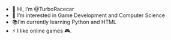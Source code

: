  - 👋 Hi, I’m @TurboRacecar
 - 👀 I’m interested in Game Development and Computer Science
 - 📚I’m currently learning Python and HTML
 - ⚡ I like online games 🎮.
